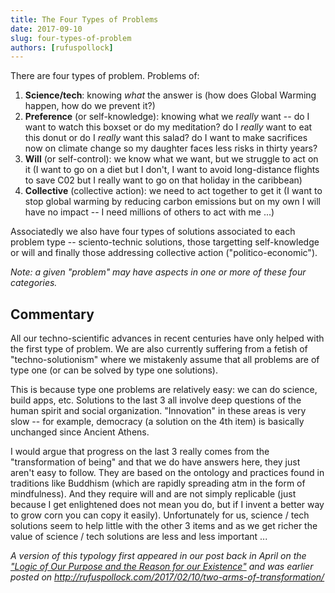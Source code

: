 ```yaml
---
title: The Four Types of Problems
date: 2017-09-10
slug: four-types-of-problem
authors: [rufuspollock]
---
```


There are four types of problem. Problems of:

1. **Science/tech**: knowing *what* the answer is (how does Global Warming happen, how do we prevent it?)
2. **Preference** (or self-knowledge): knowing what we *really* want -- do I want to watch this boxset or do my meditation? do I *really* want to eat this donut or do I *really* want this salad? do I want to make sacrifices now on climate change so my daughter faces less risks in thirty years?
3. **Will** (or self-control): we know what we want, but we struggle to act on it (I want to go on a diet but I don't, I want to avoid long-distance flights to save C02 but I really want to go on that holiday in the caribbean)
4. **Collective** (collective action): we need to act together to get it (I want to stop global warming by reducing carbon emissions but on my own I will have no impact -- I need millions of others to act with me ...)

Associatedly we also have four types of solutions associated to each problem type -- sciento-technic solutions, those targetting self-knowledge or will and finally those addressing collective action ("politico-economic").

*Note: a given "problem" may have aspects in one or more of these four categories.*

## Commentary

All our techno-scientific advances in recent centuries have only helped with the first type of problem. We are also currently suffering from a fetish of "techno-solutionism" where we mistakenly assume that all problems are of type one (or can be solved by type one solutions).

This is because type one problems are relatively easy: we can do science, build apps, etc. Solutions to the last 3 all involve deep questions of the human spirit and social organization. "Innovation" in these areas is very slow -- for example, democracy (a solution on the 4th item) is basically unchanged since Ancient Athens.

I would argue that progress on the last 3 really comes from the "transformation of being"  and that we do have answers here, they just aren't easy to follow. They are based on the ontology and practices found in traditions like Buddhism (which are rapidly spreading atm in the form of mindfulness). And they require will and are not simply replicable (just because I get enlightened does not mean you do, but if I invent a better way to grow corn you can copy it easily). Unfortunately for us, science / tech solutions seem to help little with the other 3 items and as we get richer the value of science / tech solutions are less and less important ...

*A version of this typology first appeared in our post back in April on the ["Logic of Our Purpose and the Reason for our Existence"][purpose] and was earlier posted on http://rufuspollock.com/2017/02/10/two-arms-of-transformation/*

[purpose]: /2017/04/20/logic-of-our-purpose-and-reason-for-our-existence-scqh/

